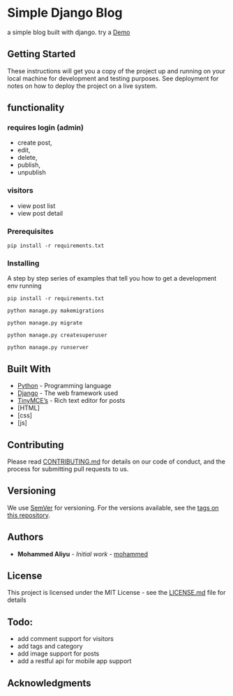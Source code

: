 # Simple Django Blog

a simple blog built with django. try a [Demo](https://techb.herokuapp.com)

## Getting Started

These instructions will get you a copy of the project up and running on your local machine for development and testing purposes. See deployment for notes on how to deploy the project on a live system.

## functionality
### requires login (admin)
  * create post,
  * edit,
  * delete,
  * publish,
  * unpublish

### visitors
  * view post list
  * view post detail


### Prerequisites
 ```
 pip install -r requirements.txt
 ```


### Installing

A step by step series of examples that tell you how to get a development env running

 ```
 pip install -r requirements.txt
 ```
 ```
 python manage.py makemigrations
 ```
  ```
 python manage.py migrate
 ```
  ```
 python manage.py createsuperuser
 ```
 ```
 python manage.py runserver
 ```


## Built With

* [Python](http://www.python.org/) - Programming language
* [Django](http://www.dropwizard.io/1.0.2/docs/) - The web framework used
* [TinyMCE’s](https://www.tiny.cloud/) -  Rich text editor for posts
* [HTML]
* [css]
* [js]

## Contributing

Please read [CONTRIBUTING.md](https://gist.github.com/PurpleBooth/b24679402957c63ec426) for details on our code of conduct, and the process for submitting pull requests to us.

## Versioning

We use [SemVer](http://semver.org/) for versioning. For the versions available, see the [tags on this repository](https://github.com/your/project/tags). 

## Authors

* **Mohammed Aliyu** - *Initial work* - [mohammed](https://github.com/mohammedaliyu136)

## License

This project is licensed under the MIT License - see the [LICENSE.md](LICENSE.md) file for details

## Todo:
 * add comment support for visitors
 * add tags and category
 * add image support for posts
 * add a restful api for mobile app support

## Acknowledgments

